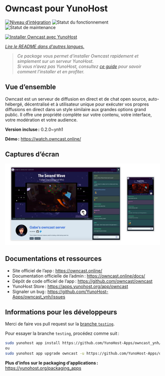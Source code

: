 <!--
Nota bene : ce README est automatiquement généré par <https://github.com/YunoHost/apps/tree/master/tools/readme_generator>
Il NE doit PAS être modifié à la main.
-->

# Owncast pour YunoHost

[![Niveau d’intégration](https://apps.yunohost.org/badge/integration/owncast)](https://ci-apps.yunohost.org/ci/apps/owncast/)
![Statut du fonctionnement](https://apps.yunohost.org/badge/state/owncast)
![Statut de maintenance](https://apps.yunohost.org/badge/maintained/owncast)

[![Installer Owncast avec YunoHost](https://install-app.yunohost.org/install-with-yunohost.svg)](https://install-app.yunohost.org/?app=owncast)

*[Lire le README dans d'autres langues.](./ALL_README.md)*

> *Ce package vous permet d’installer Owncast rapidement et simplement sur un serveur YunoHost.*  
> *Si vous n’avez pas YunoHost, consultez [ce guide](https://yunohost.org/install) pour savoir comment l’installer et en profiter.*

## Vue d’ensemble

Owncast est un serveur de diffusion en direct et de chat open source, auto-hébergé, décentralisé et à utilisateur unique pour exécuter vos propres diffusions en direct dans un style similaire aux grandes options grand public. Il offre une propriété complète sur votre contenu, votre interface, votre modération et votre audience.

**Version incluse :** 0.2.0~ynh1

**Démo :** <https://watch.owncast.online/>

## Captures d’écran

![Capture d’écran de Owncast](./doc/screenshots/owncast-screenshot.png)

## Documentations et ressources

- Site officiel de l’app : <https://owncast.online/>
- Documentation officielle de l’admin : <https://owncast.online/docs/>
- Dépôt de code officiel de l’app : <https://github.com/owncast/owncast>
- YunoHost Store : <https://apps.yunohost.org/app/owncast>
- Signaler un bug : <https://github.com/YunoHost-Apps/owncast_ynh/issues>

## Informations pour les développeurs

Merci de faire vos pull request sur la [branche `testing`](https://github.com/YunoHost-Apps/owncast_ynh/tree/testing).

Pour essayer la branche `testing`, procédez comme suit :

```bash
sudo yunohost app install https://github.com/YunoHost-Apps/owncast_ynh/tree/testing --debug
ou
sudo yunohost app upgrade owncast -u https://github.com/YunoHost-Apps/owncast_ynh/tree/testing --debug
```

**Plus d’infos sur le packaging d’applications :** <https://yunohost.org/packaging_apps>
